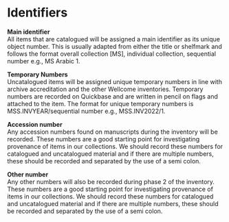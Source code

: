 # Identifiers

**Main identifier**\
All items that are catalogued will be assigned a main identifier as its unique object number. This is usually adapted from either the title or shelfmark and follows the format overall collection \[MS], individual collection, sequential number  e.g., MS Arabic 1.

**Temporary Numbers**\
Uncatalogued items will be assigned unique temporary numbers in line with archive accreditation and the other Wellcome inventories. Temporary numbers are recorded on Quickbase and are written in pencil on flags and attached to the item. The format for unique temporary numbers is MSS.INVYEAR/sequential number e.g., MSS.INV2022/1.&#x20;

**Accession number**\
Any accession numbers found on manuscripts during the inventory will be recorded. These numbers are a good starting point for investigating provenance of items in our collections. We should record these numbers for catalogued and uncatalogued material and if there are multiple numbers, these should be recorded and separated by the use of a semi colon.

**Other number** \
Any other numbers will also be recorded during phase 2 of the inventory. These numbers are a good starting point for investigating provenance of items in our collections. We should record these numbers for catalogued and uncatalogued material and if there are multiple numbers, these should be recorded and separated by the use of a semi colon.
